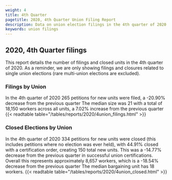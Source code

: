 ```yaml
---
weight: 4
title: 4th Quarter
pagetitle: 2020, 4th Quarter Union Filing Report
description: Data on union election filings in the 4th quarter of 2020
keywords: union filings
---
```


## 2020, 4th Quarter filings

This report details the number of filings and closed units in the 4th quarter of 2020. As a reminder, we are only showing filings and closures related to single union elections (rare multi-union elections are excluded).

### Filings by Union
In the 4th quarter of 2020 265 petitions for new units were filed, a -20.90% decrease from the previous quarter The median size was 21 with a total of 18,150 workers across all units, a 7.02% increase from the previous quarter
{{< readtable table="/tables/reports/2020/4union_filings.html" >}}

### Closed Elections by Union
In the 4th quarter of 2020 334 petitions for new units were closed (this includes petitions where no election was ever held), with 44.91% closed with a certification order, creating 150 total new units. This was a -14.77% decrease from the previous quarter in successful union certifications. Overall this represents approximately 8,657 workers, which is a -18.54% decrease from the previous quarter The median bargaining unit has 18 workers.
{{< readtable table="/tables/reports/2020/4union_closed.html" >}}
